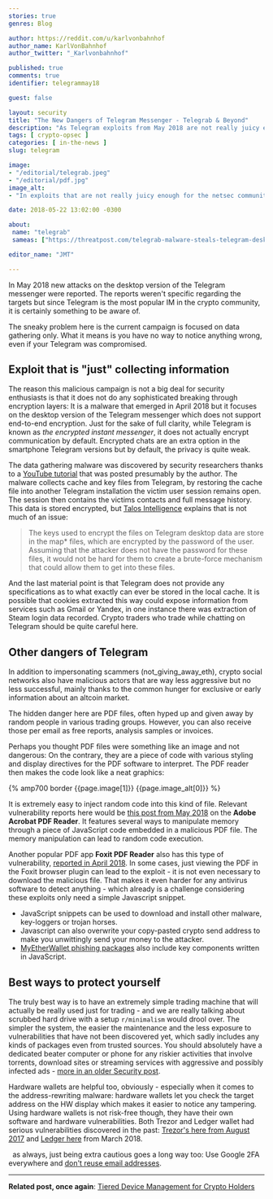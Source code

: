 ```yaml
---
stories: true
genres: Blog

author: https://reddit.com/u/karlvonbahnhof
author_name: KarlVonBahnhof
author_twitter: "_Karlvonbahnhof"

published: true
comments: true
identifier: telegrammay18

guest: false

layout: security
title: "The New Dangers of Telegram Messenger - Telegrab & Beyond"
description: "As Telegram exploits from May 2018 are not really juicy enough for the netsec community, malicious campaigns are passing quietly under the radar."
tags: [ crypto-opsec ]
categories: [ in-the-news ]
slug: telegram

image:
- "/editorial/telegrab.jpeg"
- "/editorial/pdf.jpg"
image_alt:
- "In exploits that are not really juicy enough for the netsec community, malicious Telegram campaigns are passing more or less under the radar. Grizzly image via Pexels."

date: 2018-05-22 13:02:00 -0300

about:
 name: "telegrab"
 sameas: ["https://threatpost.com/telegrab-malware-steals-telegram-desktop-messaging-sessions-steam-credentials/132079/", "https://blog.talosintelligence.com/2018/05/telegrab.html", "https://www.zdnet.com/article/telegrab-malware-hijacks-telegram-chat-sessions/"]

editor_name: "JMT"

---
```


In May 2018 new attacks on the desktop version of the Telegram messenger were reported. The reports weren't specific regarding the targets but since Telegram is the most popular IM in the crypto community, it is certainly something to be aware of.

The sneaky problem here is the current campaign is focused on data gathering only. What it means is you have no way to notice anything wrong, even if your Telegram was compromised.  

## Exploit that is "just" collecting information

The reason this malicious campaign is not a big deal for security enthusiasts is that it does not do any sophisticated breaking through encryption layers: It is a malware that emerged in April 2018 but it focuses on the desktop version of the Telegram messenger which does not support end-to-end encryption. Just for the sake of full clarity, while Telegram is known as *the encrypted instant messenger*, it does not actually encrypt communication by default. Encrypted chats are an extra option in the smartphone Telegram versions but by default, the privacy is quite weak.

The data gathering malware was discovered by security researchers thanks to a [YouTube tutorial](https://youtu.be/fdwNm33-YJk) that was posted presumably by the author. The malware collects cache and key files from Telegram, by restoring the cache file into another Telegram installation the victim user session remains open. The session then contains the victims contacts and full message history. This data is stored encrypted, but [Talos Intelligence](https://blog.talosintelligence.com/2018/05/telegrab.html) explains that is not much of an issue:

> The keys used to encrypt the files on Telegram desktop data are store in the map* files, which are encrypted by the password of the user. Assuming that the attacker does not have the password for these files, it would not be hard for them to create a brute-force mechanism that could allow them to get into these files.

And the last material point is that Telegram does not provide any specifications as to what exactly can ever be stored in the local cache. It is possible that cookies extracted this way could expose information from services such as Gmail or Yandex, in one instance there was extraction of Steam login data recorded. Crypto traders who trade while chatting on Telegram should be quite careful here.

## Other dangers of Telegram

In addition to impersonating scammers (not_giving_away_eth), crypto social networks also have malicious actors that are way less aggressive but no less successful, mainly thanks to the common hunger for exclusive or early information about an altcoin market.  

The hidden danger here are PDF files, often hyped up and given away by random people in various trading groups. However, you can also receive those per email as free reports, analysis samples or invoices.

Perhaps you thought PDF files were something like an image and not dangerous: On the contrary, they are a piece of code with various styling and display directives for the PDF software to interpret. The PDF reader then makes the code look like a neat graphics:

{% amp700 border {{page.image[1]}} {{page.image_alt[0]}} %}

It is extremely easy to inject random code into this kind of file. Relevant vulnerability reports here would be [this post from May 2018](https://blog.talosintelligence.com/2018/05/multiple-acrobat-reader-vulns.html) on the **Adobe Acrobat PDF Reader**. It features several ways to manipulate memory through a piece of JavaScript code embedded in a malicious PDF file. The memory manipulation can lead to random code execution.

Another popular PDF app **Foxit PDF Reader** also has this type of vulnerability, [reported in April 2018](https://gbhackers.com/foxit-pdf-reader-vulnerability/). In some cases, just viewing the PDF in the Foxit browser plugin can lead to the exploit - it is not even necessary to download the malicious file. That makes it even harder for any antivirus software to detect anything - which already is a challenge considering these exploits only need a simple Javascript snippet.

* JavaScript snippets can be used to download and install other malware, key-loggers or trojan horses.
* Javascript can also overwrite your copy-pasted crypto send address to make you unwittingly send your money to the attacker.
* [MyEtherWallet phishing packages](https://cdn.riskiq.com/wp-content/uploads/2018/05/MEWKit-Cryptotheft-Newest-Weapon-RiskIQ-Research.pdf) also include key components written in JavaScript.

## Best ways to protect yourself

The truly best way is to have an extremely simple trading machine that will actually be really used just for trading - and we are really talking about scrubbed hard drive with a setup `r/minimalism` would drool over. The simpler the system, the easier the maintenance and the less exposure to vulnerabilities that have not been discovered yet, which sadly includes any kinds of packages even from trusted sources. You should absolutely have a dedicated beater computer or phone for any riskier activities that involve torrents, download sites or streaming services with aggressive and possibly infected ads - [more in an older Security post](/security/device-management).

Hardware wallets are helpful too, obviously - especially when it comes to the address-rewriting malware: hardware wallets let you check the target address on the HW display which makes it easier to notice any tampering. Using hardware wallets is not risk-free though, they have their own software and hardware vulnerabilities. Both Trezor and Ledger wallet had serious vulnerabilities discovered in the past: [Trezor's here from August 2017](/trezor-hack/) and [Ledger here](https://saleemrashid.com/2018/03/20/breaking-ledger-security-model/) from March 2018.

  as always, just being extra cautious goes a long way too: Use Google 2FA everywhere and [don't reuse email addresses](/security/email-reuse).

__________________________

**Related post, once again**: [Tiered Device Management for Crypto Holders](https://www.altcointrading.net/security/device-management)
